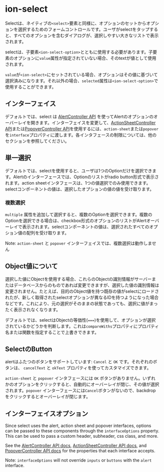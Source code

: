 # ion-select

Selectは、ネイティブの`<select>`要素と同様に、オプションのセットからオプションを選択するためのフォームコントロールです。ユーザがselectをタップすると、すべてのオプションを含むダイアログが、選択しやすい大きなリストで表示されます。

selectは、子要素`<ion-select-option>`とともに使用する必要があります。子要素のオプションに`value`属性が指定されていない場合、そのtextが値として使用されます。

`value`が`<ion-select>`にセットされている場合、オプションはその値に基づいて選択済みになります。それ以外の場合、`selected`属性は`<ion-select-option>`で使用することができます。


## インターフェイス

デフォルトでは、select は [AlertController API](../alert-controller) を使ってAlertのオプションのオーバーレイを開きます。インターフェイスを変更して、[ActionSheetController API](../action-sheet-controller)または[PopoverController API](../popover-controller)を使用するには、`action-sheet`または`popover`を`interface`プロパティに渡します。各インタフェースの制限については、他のセクションを参照してください。


## 単一選択

デフォルトでは、selectを使用すると、ユーザは1つのOptionだけを選択できます。Alertのインターフェースでは、Optionのリストがradio button形式で表示されます。action sheetインタフェースは、1つの値選択でのみ使用できます。selectコンポーネントの値は、選択したオプションの値の値を受け取ります。


### 複数選択

`multiple` 属性を追加して選択すると、複数のOptionを選択できます。複数のOptionを選択できる場合は、checkbox形式のオプションのリストがAlertオーバーレイで表示されます。selectコンポーネントの値は、選択されたすべてのオプション値の配列を受け取ります。

Note: `action-sheet` と `popover` インターフェイスでは、複数選択は動作しません

## Object値について

選択した値にObjectを使用する場合、これらのObjectの識別情報がサーバーまたはデータベースからのものであれば変更できますが、選択した値の識別情報は変更されません。たとえば、目的のObject値を持つ既存の値がselectにロードされたが、新しく取得されたselectオプションが異なるIDを持つようになった場合などです。これにより、元の選択がそのままの状態であっても、選択に値がまったく表示されなくなります。

デフォルトでは、selectはObjectの等価性(`===`)を使用して、オプションが選択されているかどうかを判断します。これは`compareWiths`プロパティにプロパティ名または関数を指定することで上書きできます。

## SelectのButton

alertはふたつのボタンをサポートしています: `Cancel` と `OK` です。それぞれのボタンは、 `cancelText` と `okText`  プロパティを使ってカスタマイズできます。

`action-sheet` と `popover` インタフェースには `OK` ボタンがありません。いずれかのオプションをクリックすると、自動的にオーバーレイが閉じ、その値が選択されます。`popover` インターフェースには`Cancel`ボタンがないので、backdropをクリックするとオーバーレイが閉じます。


## インターフェイスオプション

Since select uses the alert, action sheet and popover interfaces, options can be passed to these components through the `interfaceOptions` property. This can be used to pass a custom header, subheader, css class, and more. 
  
See the [AlertController API docs](../alert-controller), [ActionSheetController API docs](../action-sheet-controller), and [PopoverController API docs](../popover-controller) for the properties that each interface accepts.

Note: `interfaceOptions` will not override `inputs` or `buttons` with the `alert` interface.


